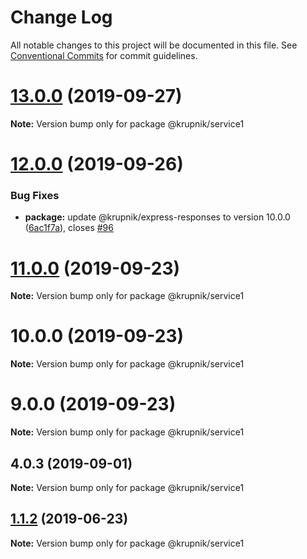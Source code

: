 # Change Log

All notable changes to this project will be documented in this file.
See [Conventional Commits](https://conventionalcommits.org) for commit guidelines.

# [13.0.0](https://github.com/yurikrupniktools/client-apps/compare/@krupnik/service1@12.0.0...@krupnik/service1@13.0.0) (2019-09-27)

**Note:** Version bump only for package @krupnik/service1





# [12.0.0](https://github.com/yurikrupniktools/client-apps/compare/@krupnik/service1@11.0.0...@krupnik/service1@12.0.0) (2019-09-26)


### Bug Fixes

* **package:** update @krupnik/express-responses to version 10.0.0 ([6ac1f7a](https://github.com/yurikrupniktools/client-apps/commit/6ac1f7a)), closes [#96](https://github.com/yurikrupniktools/client-apps/issues/96)





# [11.0.0](https://github.com/yurikrupniktools/client-apps/compare/@krupnik/service1@10.0.0...@krupnik/service1@11.0.0) (2019-09-23)

**Note:** Version bump only for package @krupnik/service1





# 10.0.0 (2019-09-23)

**Note:** Version bump only for package @krupnik/service1





# 9.0.0 (2019-09-23)

**Note:** Version bump only for package @krupnik/service1





## 4.0.3 (2019-09-01)

**Note:** Version bump only for package @krupnik/service1





## [1.1.2](https://github.com/yurikrupniktools/client-apps/compare/@krupnik/service1@1.1.1...@krupnik/service1@1.1.2) (2019-06-23)

**Note:** Version bump only for package @krupnik/service1
